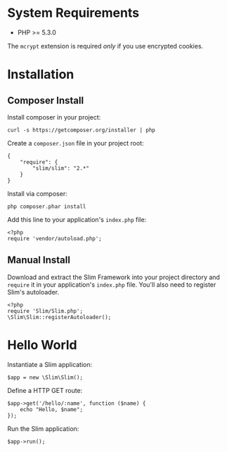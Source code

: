 # System Requirements

* PHP >= 5.3.0

The `mcrypt` extension is required *only* if you use encrypted cookies.

# Installation

## Composer Install

Install composer in your project:

    curl -s https://getcomposer.org/installer | php

Create a `composer.json` file in your project root:

    {
        "require": {
            "slim/slim": "2.*"
        }
    }

Install via composer:

    php composer.phar install

Add this line to your application's `index.php` file:

    <?php
    require 'vendor/autoload.php';

## Manual Install

Download and extract the Slim Framework into your project directory and `require` it in your application's `index.php`
file. You'll also need to register Slim's autoloader.

    <?php
    require 'Slim/Slim.php';
    \Slim\Slim::registerAutoloader();

# Hello World

Instantiate a Slim application:

    $app = new \Slim\Slim();

Define a HTTP GET route:

    $app->get('/hello/:name', function ($name) {
        echo "Hello, $name";
    });

Run the Slim application:

    $app->run();
